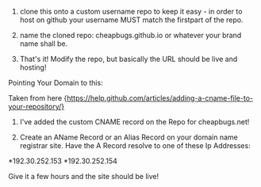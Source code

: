 1. clone this onto a custom username repo to keep it easy - in order to host on github your username MUST match the firstpart of the repo.  

2. name the cloned repo: cheapbugs.github.io or whatever your brand name shall be.

3. That's it!  Modify the repo, but basically the URL should be live and hosting!

Pointing Your Domain to this:

Taken from here {https://help.github.com/articles/adding-a-cname-file-to-your-repository/}

1. I've added the custom CNAME record on the Repo for cheapbugs.net!

2. Create an AName Record or an Alias Record on your domain name registrar site.  Have the A Record resolve to one of these Ip Addresses:

*192.30.252.153
*192.30.252.154 

Give it a few hours and the site should be live!